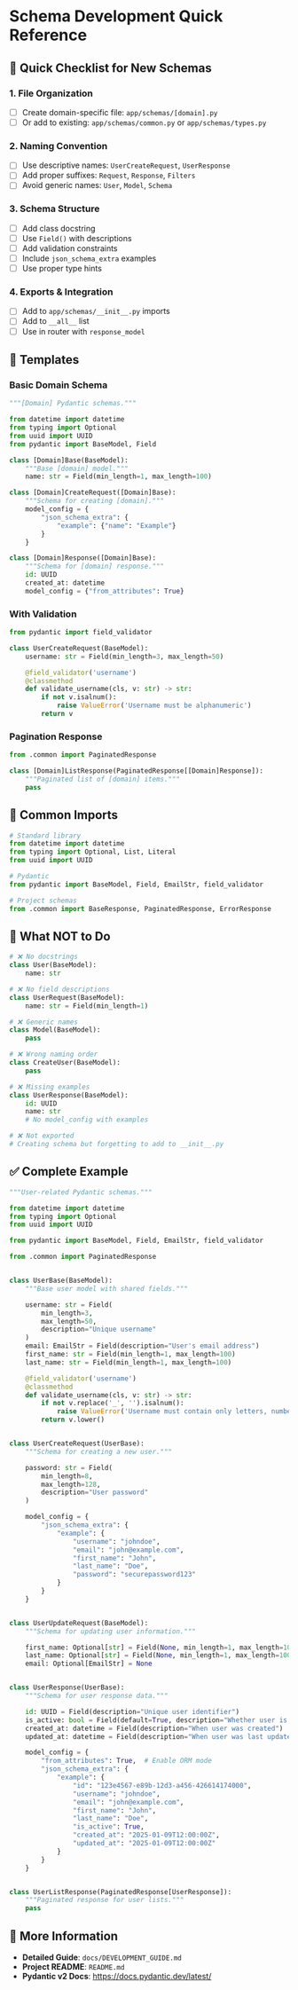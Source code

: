 # Schema Development Quick Reference

## 🎯 Quick Checklist for New Schemas

### 1. File Organization
- [ ] Create domain-specific file: `app/schemas/[domain].py`
- [ ] Or add to existing: `app/schemas/common.py` or `app/schemas/types.py`

### 2. Naming Convention
- [ ] Use descriptive names: `UserCreateRequest`, `UserResponse`
- [ ] Add proper suffixes: `Request`, `Response`, `Filters`
- [ ] Avoid generic names: `User`, `Model`, `Schema`

### 3. Schema Structure
- [ ] Add class docstring
- [ ] Use `Field()` with descriptions
- [ ] Add validation constraints
- [ ] Include `json_schema_extra` examples
- [ ] Use proper type hints

### 4. Exports & Integration
- [ ] Add to `app/schemas/__init__.py` imports
- [ ] Add to `__all__` list
- [ ] Use in router with `response_model`

## 📝 Templates

### Basic Domain Schema
```python
"""[Domain] Pydantic schemas."""

from datetime import datetime
from typing import Optional
from uuid import UUID
from pydantic import BaseModel, Field

class [Domain]Base(BaseModel):
    """Base [domain] model."""
    name: str = Field(min_length=1, max_length=100)

class [Domain]CreateRequest([Domain]Base):
    """Schema for creating [domain]."""
    model_config = {
        "json_schema_extra": {
            "example": {"name": "Example"}
        }
    }

class [Domain]Response([Domain]Base):
    """Schema for [domain] response."""
    id: UUID
    created_at: datetime
    model_config = {"from_attributes": True}
```

### With Validation
```python
from pydantic import field_validator

class UserCreateRequest(BaseModel):
    username: str = Field(min_length=3, max_length=50)

    @field_validator('username')
    @classmethod
    def validate_username(cls, v: str) -> str:
        if not v.isalnum():
            raise ValueError('Username must be alphanumeric')
        return v
```

### Pagination Response
```python
from .common import PaginatedResponse

class [Domain]ListResponse(PaginatedResponse[[Domain]Response]):
    """Paginated list of [domain] items."""
    pass
```

## 🔗 Common Imports

```python
# Standard library
from datetime import datetime
from typing import Optional, List, Literal
from uuid import UUID

# Pydantic
from pydantic import BaseModel, Field, EmailStr, field_validator

# Project schemas
from .common import BaseResponse, PaginatedResponse, ErrorResponse
```

## 🚫 What NOT to Do

```python
# ❌ No docstrings
class User(BaseModel):
    name: str

# ❌ No field descriptions
class UserRequest(BaseModel):
    name: str = Field(min_length=1)

# ❌ Generic names
class Model(BaseModel):
    pass

# ❌ Wrong naming order
class CreateUser(BaseModel):
    pass

# ❌ Missing examples
class UserResponse(BaseModel):
    id: UUID
    name: str
    # No model_config with examples

# ❌ Not exported
# Creating schema but forgetting to add to __init__.py
```

## ✅ Complete Example

```python
"""User-related Pydantic schemas."""

from datetime import datetime
from typing import Optional
from uuid import UUID

from pydantic import BaseModel, Field, EmailStr, field_validator

from .common import PaginatedResponse


class UserBase(BaseModel):
    """Base user model with shared fields."""

    username: str = Field(
        min_length=3,
        max_length=50,
        description="Unique username"
    )
    email: EmailStr = Field(description="User's email address")
    first_name: str = Field(min_length=1, max_length=100)
    last_name: str = Field(min_length=1, max_length=100)

    @field_validator('username')
    @classmethod
    def validate_username(cls, v: str) -> str:
        if not v.replace('_', '').isalnum():
            raise ValueError('Username must contain only letters, numbers, and underscores')
        return v.lower()


class UserCreateRequest(UserBase):
    """Schema for creating a new user."""

    password: str = Field(
        min_length=8,
        max_length=128,
        description="User password"
    )

    model_config = {
        "json_schema_extra": {
            "example": {
                "username": "johndoe",
                "email": "john@example.com",
                "first_name": "John",
                "last_name": "Doe",
                "password": "securepassword123"
            }
        }
    }


class UserUpdateRequest(BaseModel):
    """Schema for updating user information."""

    first_name: Optional[str] = Field(None, min_length=1, max_length=100)
    last_name: Optional[str] = Field(None, min_length=1, max_length=100)
    email: Optional[EmailStr] = None


class UserResponse(UserBase):
    """Schema for user response data."""

    id: UUID = Field(description="Unique user identifier")
    is_active: bool = Field(default=True, description="Whether user is active")
    created_at: datetime = Field(description="When user was created")
    updated_at: datetime = Field(description="When user was last updated")

    model_config = {
        "from_attributes": True,  # Enable ORM mode
        "json_schema_extra": {
            "example": {
                "id": "123e4567-e89b-12d3-a456-426614174000",
                "username": "johndoe",
                "email": "john@example.com",
                "first_name": "John",
                "last_name": "Doe",
                "is_active": True,
                "created_at": "2025-01-09T12:00:00Z",
                "updated_at": "2025-01-09T12:00:00Z"
            }
        }
    }


class UserListResponse(PaginatedResponse[UserResponse]):
    """Paginated response for user lists."""
    pass
```

## 📖 More Information

- **Detailed Guide**: `docs/DEVELOPMENT_GUIDE.md`
- **Project README**: `README.md`
- **Pydantic v2 Docs**: https://docs.pydantic.dev/latest/
